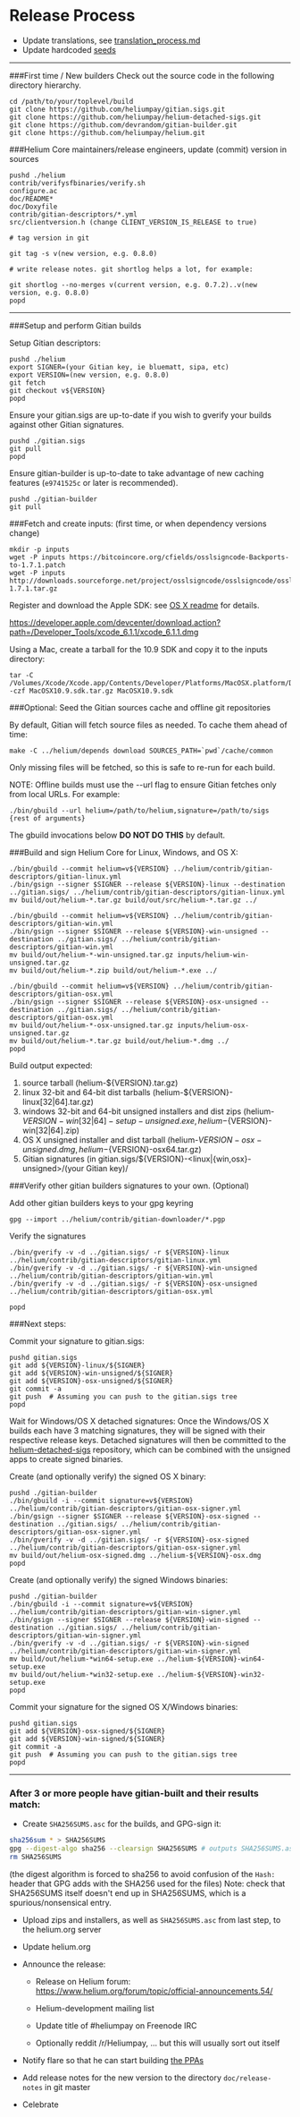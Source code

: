Release Process
====================

* Update translations, see [translation_process.md](https://github.com/heliumpay/helium/blob/master/doc/translation_process.md#syncing-with-transifex)
* Update hardcoded [seeds](/contrib/seeds)

* * *

###First time / New builders
Check out the source code in the following directory hierarchy.

	cd /path/to/your/toplevel/build
	git clone https://github.com/heliumpay/gitian.sigs.git
	git clone https://github.com/heliumpay/helium-detached-sigs.git
	git clone https://github.com/devrandom/gitian-builder.git
	git clone https://github.com/heliumpay/helium.git

###Helium Core maintainers/release engineers, update (commit) version in sources

	pushd ./helium
	contrib/verifysfbinaries/verify.sh
	configure.ac
	doc/README*
	doc/Doxyfile
	contrib/gitian-descriptors/*.yml
	src/clientversion.h (change CLIENT_VERSION_IS_RELEASE to true)

	# tag version in git

	git tag -s v(new version, e.g. 0.8.0)

	# write release notes. git shortlog helps a lot, for example:

	git shortlog --no-merges v(current version, e.g. 0.7.2)..v(new version, e.g. 0.8.0)
	popd

* * *

###Setup and perform Gitian builds

 Setup Gitian descriptors:

	pushd ./helium
	export SIGNER=(your Gitian key, ie bluematt, sipa, etc)
	export VERSION=(new version, e.g. 0.8.0)
	git fetch
	git checkout v${VERSION}
	popd

  Ensure your gitian.sigs are up-to-date if you wish to gverify your builds against other Gitian signatures.

	pushd ./gitian.sigs
	git pull
	popd

  Ensure gitian-builder is up-to-date to take advantage of new caching features (`e9741525c` or later is recommended).

	pushd ./gitian-builder
	git pull

###Fetch and create inputs: (first time, or when dependency versions change)

	mkdir -p inputs
	wget -P inputs https://bitcoincore.org/cfields/osslsigncode-Backports-to-1.7.1.patch
	wget -P inputs http://downloads.sourceforge.net/project/osslsigncode/osslsigncode/osslsigncode-1.7.1.tar.gz

 Register and download the Apple SDK: see [OS X readme](README_osx.txt) for details.

 https://developer.apple.com/devcenter/download.action?path=/Developer_Tools/xcode_6.1.1/xcode_6.1.1.dmg

 Using a Mac, create a tarball for the 10.9 SDK and copy it to the inputs directory:

	tar -C /Volumes/Xcode/Xcode.app/Contents/Developer/Platforms/MacOSX.platform/Developer/SDKs/ -czf MacOSX10.9.sdk.tar.gz MacOSX10.9.sdk

###Optional: Seed the Gitian sources cache and offline git repositories

By default, Gitian will fetch source files as needed. To cache them ahead of time:

	make -C ../helium/depends download SOURCES_PATH=`pwd`/cache/common

Only missing files will be fetched, so this is safe to re-run for each build.

NOTE: Offline builds must use the --url flag to ensure Gitian fetches only from local URLs. For example:
```
./bin/gbuild --url helium=/path/to/helium,signature=/path/to/sigs {rest of arguments}
```
The gbuild invocations below <b>DO NOT DO THIS</b> by default.

###Build and sign Helium Core for Linux, Windows, and OS X:

	./bin/gbuild --commit helium=v${VERSION} ../helium/contrib/gitian-descriptors/gitian-linux.yml
	./bin/gsign --signer $SIGNER --release ${VERSION}-linux --destination ../gitian.sigs/ ../helium/contrib/gitian-descriptors/gitian-linux.yml
	mv build/out/helium-*.tar.gz build/out/src/helium-*.tar.gz ../

	./bin/gbuild --commit helium=v${VERSION} ../helium/contrib/gitian-descriptors/gitian-win.yml
	./bin/gsign --signer $SIGNER --release ${VERSION}-win-unsigned --destination ../gitian.sigs/ ../helium/contrib/gitian-descriptors/gitian-win.yml
	mv build/out/helium-*-win-unsigned.tar.gz inputs/helium-win-unsigned.tar.gz
	mv build/out/helium-*.zip build/out/helium-*.exe ../

	./bin/gbuild --commit helium=v${VERSION} ../helium/contrib/gitian-descriptors/gitian-osx.yml
	./bin/gsign --signer $SIGNER --release ${VERSION}-osx-unsigned --destination ../gitian.sigs/ ../helium/contrib/gitian-descriptors/gitian-osx.yml
	mv build/out/helium-*-osx-unsigned.tar.gz inputs/helium-osx-unsigned.tar.gz
	mv build/out/helium-*.tar.gz build/out/helium-*.dmg ../
	popd

  Build output expected:

  1. source tarball (helium-${VERSION}.tar.gz)
  2. linux 32-bit and 64-bit dist tarballs (helium-${VERSION}-linux[32|64].tar.gz)
  3. windows 32-bit and 64-bit unsigned installers and dist zips (helium-${VERSION}-win[32|64]-setup-unsigned.exe, helium-${VERSION}-win[32|64].zip)
  4. OS X unsigned installer and dist tarball (helium-${VERSION}-osx-unsigned.dmg, helium-${VERSION}-osx64.tar.gz)
  5. Gitian signatures (in gitian.sigs/${VERSION}-<linux|{win,osx}-unsigned>/(your Gitian key)/

###Verify other gitian builders signatures to your own. (Optional)

  Add other gitian builders keys to your gpg keyring

	gpg --import ../helium/contrib/gitian-downloader/*.pgp

  Verify the signatures

	./bin/gverify -v -d ../gitian.sigs/ -r ${VERSION}-linux ../helium/contrib/gitian-descriptors/gitian-linux.yml
	./bin/gverify -v -d ../gitian.sigs/ -r ${VERSION}-win-unsigned ../helium/contrib/gitian-descriptors/gitian-win.yml
	./bin/gverify -v -d ../gitian.sigs/ -r ${VERSION}-osx-unsigned ../helium/contrib/gitian-descriptors/gitian-osx.yml

	popd

###Next steps:

Commit your signature to gitian.sigs:

	pushd gitian.sigs
	git add ${VERSION}-linux/${SIGNER}
	git add ${VERSION}-win-unsigned/${SIGNER}
	git add ${VERSION}-osx-unsigned/${SIGNER}
	git commit -a
	git push  # Assuming you can push to the gitian.sigs tree
	popd

  Wait for Windows/OS X detached signatures:
	Once the Windows/OS X builds each have 3 matching signatures, they will be signed with their respective release keys.
	Detached signatures will then be committed to the [helium-detached-sigs](https://github.com/heliumpay/helium-detached-sigs) repository, which can be combined with the unsigned apps to create signed binaries.

  Create (and optionally verify) the signed OS X binary:

	pushd ./gitian-builder
	./bin/gbuild -i --commit signature=v${VERSION} ../helium/contrib/gitian-descriptors/gitian-osx-signer.yml
	./bin/gsign --signer $SIGNER --release ${VERSION}-osx-signed --destination ../gitian.sigs/ ../helium/contrib/gitian-descriptors/gitian-osx-signer.yml
	./bin/gverify -v -d ../gitian.sigs/ -r ${VERSION}-osx-signed ../helium/contrib/gitian-descriptors/gitian-osx-signer.yml
	mv build/out/helium-osx-signed.dmg ../helium-${VERSION}-osx.dmg
	popd

  Create (and optionally verify) the signed Windows binaries:

	pushd ./gitian-builder
	./bin/gbuild -i --commit signature=v${VERSION} ../helium/contrib/gitian-descriptors/gitian-win-signer.yml
	./bin/gsign --signer $SIGNER --release ${VERSION}-win-signed --destination ../gitian.sigs/ ../helium/contrib/gitian-descriptors/gitian-win-signer.yml
	./bin/gverify -v -d ../gitian.sigs/ -r ${VERSION}-win-signed ../helium/contrib/gitian-descriptors/gitian-win-signer.yml
	mv build/out/helium-*win64-setup.exe ../helium-${VERSION}-win64-setup.exe
	mv build/out/helium-*win32-setup.exe ../helium-${VERSION}-win32-setup.exe
	popd

Commit your signature for the signed OS X/Windows binaries:

	pushd gitian.sigs
	git add ${VERSION}-osx-signed/${SIGNER}
	git add ${VERSION}-win-signed/${SIGNER}
	git commit -a
	git push  # Assuming you can push to the gitian.sigs tree
	popd

-------------------------------------------------------------------------

### After 3 or more people have gitian-built and their results match:

- Create `SHA256SUMS.asc` for the builds, and GPG-sign it:
```bash
sha256sum * > SHA256SUMS
gpg --digest-algo sha256 --clearsign SHA256SUMS # outputs SHA256SUMS.asc
rm SHA256SUMS
```
(the digest algorithm is forced to sha256 to avoid confusion of the `Hash:` header that GPG adds with the SHA256 used for the files)
Note: check that SHA256SUMS itself doesn't end up in SHA256SUMS, which is a spurious/nonsensical entry.

- Upload zips and installers, as well as `SHA256SUMS.asc` from last step, to the helium.org server

- Update helium.org

- Announce the release:

  - Release on Helium forum: https://www.helium.org/forum/topic/official-announcements.54/

  - Helium-development mailing list

  - Update title of #heliumpay on Freenode IRC

  - Optionally reddit /r/Heliumpay, ... but this will usually sort out itself

- Notify flare so that he can start building [the PPAs](https://launchpad.net/~helium.org/+archive/ubuntu/helium)

- Add release notes for the new version to the directory `doc/release-notes` in git master

- Celebrate
